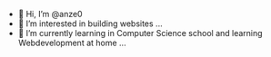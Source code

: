- 👋 Hi, I’m @anze0
- 👀 I’m interested in building websites ...
- 🌱 I’m currently learning in Computer Science school and learning Webdevelopment at home ...


<!---
anze0/anze0 is a ✨ special ✨ repository because its `README.md` (this file) appears on your GitHub profile.
You can click the Preview link to take a look at your changes.
--->
